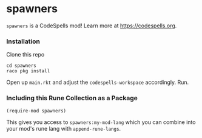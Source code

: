 spawners
=========
`spawners` is a CodeSpells mod! Learn more at https://codespells.org.

### Installation

Clone this repo

```
cd spawners
raco pkg install
```

Open up `main.rkt` and adjust the `codespells-workspace` accordingly. Run.

### Including this Rune Collection as a Package

`(require-mod spawners)`

This gives you access to `spawners:my-mod-lang` which you can combine into your mod's rune lang with `append-rune-langs`.

